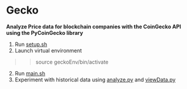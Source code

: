 # Gecko

**Analyze Price data for blockchain companies with the CoinGecko API using the PyCoinGecko library**

1. Run [setup.sh](setup.py)
2. Launch virtual environment
>> source geckoEnv/bin/activate
2. Run [main.sh](main.sh)
3. Experiment with historical data using [analyze.py](analyze.py) and [viewData.py](viewData.py)

